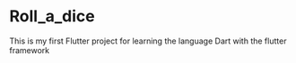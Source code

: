 # Roll_a_dice
This is my first Flutter project for learning the language Dart with the flutter framework

